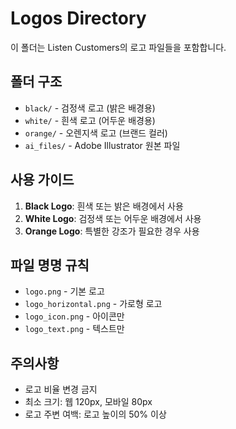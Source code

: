 # Logos Directory

이 폴더는 Listen Customers의 로고 파일들을 포함합니다.

## 폴더 구조

- `black/` - 검정색 로고 (밝은 배경용)
- `white/` - 흰색 로고 (어두운 배경용)
- `orange/` - 오렌지색 로고 (브랜드 컬러)
- `ai_files/` - Adobe Illustrator 원본 파일

## 사용 가이드

1. **Black Logo**: 흰색 또는 밝은 배경에서 사용
2. **White Logo**: 검정색 또는 어두운 배경에서 사용
3. **Orange Logo**: 특별한 강조가 필요한 경우 사용

## 파일 명명 규칙

- `logo.png` - 기본 로고
- `logo_horizontal.png` - 가로형 로고
- `logo_icon.png` - 아이콘만
- `logo_text.png` - 텍스트만

## 주의사항

- 로고 비율 변경 금지
- 최소 크기: 웹 120px, 모바일 80px
- 로고 주변 여백: 로고 높이의 50% 이상
